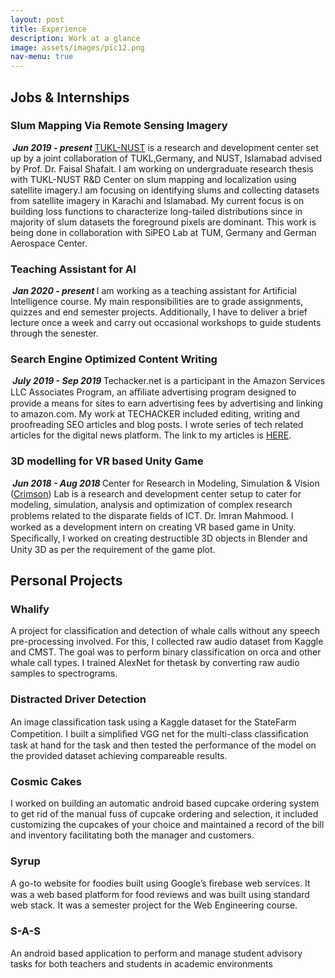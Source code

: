 ```yaml
---
layout: post
title: Experience
description: Work at a glance
image: assets/images/pic12.png
nav-menu: true
---
```

<!-- Main -->
<div id="main" class="alt">
  
<!-- One -->
  <div>
    <h2 id="content">Jobs &amp; Internships</h2>
    <div class="row">
      <h3> Slum Mapping Via Remote Sensing Imagery </h3>
      <p><span class="image left"><img src="{% link assets/images/pic14.png %}" alt="" /></span><b><em> Jun 2019 - present </em></b><a href="https://tukl.seecs.nust.edu.pk/">TUKL-NUST</a> is a research and development center set up by a joint collaboration of TUKL,Germany, and NUST, Islamabad advised by Prof. Dr. Faisal Shafait. I am working on undergraduate research thesis with TUKL-NUST R&D Center on slum mapping and localization using satellite imagery.I am focusing on identifying slums and collecting datasets from satellite imagery in Karachi and Islamabad. My current focus is on building loss functions to characterize long-tailed distributions since in majority of slum datasets the foreground pixels are dominant. This work is being done in collaboration with SiPEO Lab at TUM, Germany and German Aerospace Center. </p>
    </div>
    <div class="row">
      <h3> Teaching Assistant for AI</h3>
      <p><span class="image left"><img src="{% link assets/images/pic16.jpg %}" alt="" /></span><b><em> Jan 2020 - present </em></b> I am working as a teaching assistant for Artificial Intelligence course. My main responsibilities are to grade assignments, quizzes and end semester projects. Additionally, I have to deliver a brief lecture once a week and carry out occasional workshops to guide students through the senester.</p>
    </div>
    <div class="row">
      <h3> Search Engine Optimized Content Writing </h3>
      <p><span class="image left"><img src="{% link assets/images/pic15.png %}" alt="" /></span><b><em> July 2019 - Sep 2019 </em></b>Techacker.net is a participant in the Amazon Services LLC Associates Program, an aﬃliate advertising program designed to provide a means for sites to earn advertising fees by advertising and linking to amazon.com. My work at TECHACKER included editing, writing and proofreading SEO articles and blog posts. I wrote series of tech related articles for the digital news platform. The link to my articles is <a href="https://www.techacker.net/author/hamna/">HERE</a>.</p>
    </div>
    <div class="row">
      <h3> 3D modelling for VR based Unity Game </h3>
      <p><span class="image left"><img src="{% link assets/images/pic13.png %}" alt="" /></span><b><em> Jun 2018 - Aug 2018 </em></b>Center for Research in Modeling, Simulation & Vision (<a href="http://seecs.nust.edu.pk/Departments/Department-of-Computing/Labs/crms-lab.php">Crimson</a>) Lab is a research and development center setup to cater for modeling, simulation, analysis and optimization of complex research problems related to the disparate ﬁelds of ICT. Dr. Imran Mahmood. I worked as a development intern on creating VR based game in Unity. Speciﬁcally, I worked on creating destructible 3D objects in Blender and Unity 3D as per the requirement of the game plot.</p>
    </div>
  </div>
<!--   <div> -->
    <h2 id="content"> Personal Projects </h2>
    <div class="row">
      <div class="6u 12u$(small)">
        <h3>Whalify</h3>
        <p> A project for classification and detection of whale calls without any speech pre-processing involved. For this, I collected raw audio dataset from Kaggle and CMST. The goal was to perform binary classification on orca and other whale call types. I trained AlexNet for thetask by converting raw audio samples to spectrograms.</p>
      </div>
      <div class="6u$ 12u$(small)">
        <h3>Distracted Driver Detection</h3>
        <p>An image classiﬁcation task using a Kaggle dataset for the StateFarm Competition. I built a simpliﬁed VGG net for the multi-class classiﬁcation task at hand for the task and then tested the performance of the model on the provided dataset achieving compareable results.</p>
      </div>
      <!-- Break -->
      <div class="4u 12u$(medium)">
        <h3>Cosmic Cakes</h3>
        <p>I worked on building an automatic android based cupcake ordering system to get rid of the manual fuss of cupcake ordering and selection, it included customizing the cupcakes of your choice and maintained a record of the bill and inventory facilitating both the manager and customers.</p>
      </div>
      <div class="4u 12u$(medium)">
        <h3>Syrup</h3>
        <p>A go-to website for foodies built using Google’s ﬁrebase web services. It was a web based platform for food reviews and was built using standard web stack. It was a semester project for the Web Engineering course.</p>
      </div>
      <div class="4u$ 12u$(medium)">
        <h3>S-A-S</h3>
        <p>An android based application to perform and manage student advisory tasks for both teachers and students in academic environments</p>
      </div>
    </div>
  <!--</div>--> 
</div>
